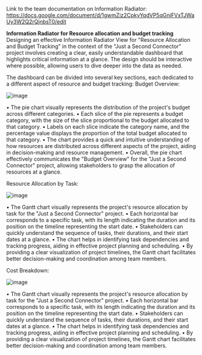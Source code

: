 Link to the team documentation on Information Radiator: https://docs.google.com/document/d/1gwmZiz2CpkyYqdVP5qGnjFVxTJWaUy3W2Q2rQjnbsT0/edit

**Information Radiator for Resource allocation and budget tracking**
Designing an effective Information Radiator View for "Resource Allocation and Budget Tracking" in the context of the "Just a Second Connector" project involves creating a clear, easily understandable dashboard that highlights critical information at a glance. The design should be interactive where possible, allowing users to dive deeper into the data as needed.

The dashboard can be divided into several key sections, each dedicated to a different aspect of resource and budget tracking:
Budget Overview:

![image](https://github.com/slu-csci-5030/Just-a-second-connector/assets/151594465/aa0eed29-737c-41f5-bcce-9bff03cd9ff5)

•	The pie chart visually represents the distribution of the project's budget across different categories.
•	Each slice of the pie represents a budget category, with the size of the slice proportional to the budget allocated to that category.
•	Labels on each slice indicate the category name, and the percentage value displays the proportion of the total budget allocated to that category.
•	The chart provides a quick and intuitive understanding of how resources are distributed across different aspects of the project, aiding in decision-making and resource management.
•	Overall, the pie chart effectively communicates the "Budget Overview" for the "Just a Second Connector" project, allowing stakeholders to grasp the allocation of resources at a glance.

Resource Allocation by Task:

![image](https://github.com/slu-csci-5030/Just-a-second-connector/assets/151594465/2da26ade-a191-432f-895c-2c248d470c49)

•	The Gantt chart visually represents the project's resource allocation by task for the "Just a Second Connector" project.
•	Each horizontal bar corresponds to a specific task, with its length indicating the duration and its position on the timeline representing the start date.
•	Stakeholders can quickly understand the sequence of tasks, their durations, and their start dates at a glance.
•	The chart helps in identifying task dependencies and tracking progress, aiding in effective project planning and scheduling.
•	By providing a clear visualization of project timelines, the Gantt chart facilitates better decision-making and coordination among team members.

Cost Breakdown:

![image](https://github.com/slu-csci-5030/Just-a-second-connector/assets/151594465/bad50adc-9c71-4a89-9205-d6064fd0122c)

•	The Gantt chart visually represents the project's resource allocation by task for the "Just a Second Connector" project.
•	Each horizontal bar corresponds to a specific task, with its length indicating the duration and its position on the timeline representing the start date.
•	Stakeholders can quickly understand the sequence of tasks, their durations, and their start dates at a glance.
•	The chart helps in identifying task dependencies and tracking progress, aiding in effective project planning and scheduling.
•	By providing a clear visualization of project timelines, the Gantt chart facilitates better decision-making and coordination among team members.
